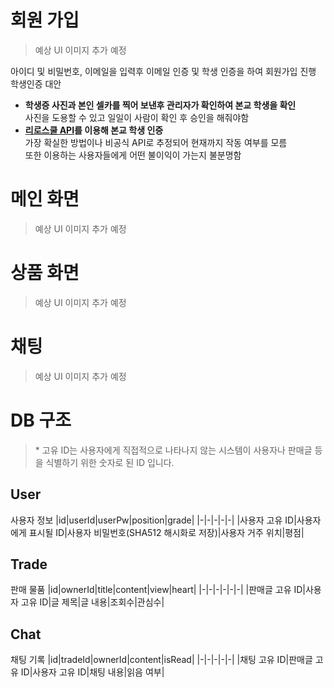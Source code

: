 # 회원 가입
> 예상 UI 이미지 추가 예정 <br>

아이디 및 비밀번호, 이메일을 입력후 이메일 인증 및 학생 인증을 하여 회원가입 진행<br>
학생인증 대안
* **학생증 사진과 본인 셀카를 찍어 보낸후 관리자가 확인하여 본교 학생을 확인**<br>
사진을 도용할 수 있고 일일이 사람이 확인 후 승인을 해줘야함
* **[리로스쿨 API](https://github.com/zeroday0619/Riroschool-DOCS)를 이용해 본교 학생 인증**<br>
가장 확실한 방법이나 비공식 API로 추정되어 현재까지 작동 여부를 모름<br>
또한 이용하는 사용자들에게 어떤 불이익이 가는지 불분명함

# 메인 화면
> 예상 UI 이미지 추가 예정 <br>

# 상품 화면
> 예상 UI 이미지 추가 예정 <br>

# 채팅
> 예상 UI 이미지 추가 예정 <br>

# DB 구조
> \* 고유 ID는 사용자에게 직접적으로 나타나지 않는 시스템이 사용자나 판매글 등을 식별하기 위한 숫자로 된 ID 입니다.
## User
사용자 정보
|id|userId|userPw|position|grade|
|-|-|-|-|-|
|사용자 고유 ID|사용자에게 표시될 ID|사용자 비밀번호(SHA512 해시화로 저장)|사용자 거주 위치|평점|

## Trade
판매 물품
|id|ownerId|title|content|view|heart|
|-|-|-|-|-|-|
|판매글 고유 ID|사용자 고유 ID|글 제목|글 내용|조회수|관심수|

## Chat
채팅 기록
|id|tradeId|ownerId|content|isRead|
|-|-|-|-|-|
|채팅 고유 ID|판매글 고유 ID|사용자 고유 ID|채팅 내용|읽음 여부|